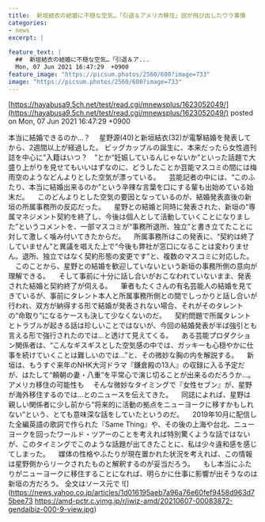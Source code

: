 ```yaml
---
title:  新垣結衣の結婚に不穏な空気…「引退＆アメリカ移住」説が飛び出したウラ事情  
categories:
- news
excerpt: |
  
feature_text: |
  ##  新垣結衣の結婚に不穏な空気…「引退＆ア...
  Mon, 07 Jun 2021 16:47:29  +0900
feature_image: "https://picsum.photos/2560/600?image=733"
image: "https://picsum.photos/2560/600?image=733"
---
```


[https://hayabusa9.5ch.net/test/read.cgi/mnewsplus/1623052049/](https://hayabusa9.5ch.net/test/read.cgi/mnewsplus/1623052049/)
posted on Mon, 07 Jun 2021 16:47:29  +0900

<!--more-->

本当に結婚できるのか…？ 　星野源(40)と新垣結衣(32)が電撃結婚を発表してから、2週間以上が経過した。 ビッグカップルの誕生に、本来だったら女性週刊誌を中心に“入籍はいつ？　”とか“妊娠しているんじゃないか”といった話題で大盛り上がりを見せてもいいはずなのに、どうしたことか芸能マスコミの間には梅雨空のようなどんよりとした空気が漂っている。 　芸能記者の中には、“このふたり、本当に結婚出来るのか”という辛辣な言葉を口にする輩も出始めている始末だ。 　このどんよりとした空気の要因となっているのが、結婚発表直後の新垣の所属事務所の反応だった。 　星野との結婚と同時に発表された、新垣の“専属マネジメント契約を終了し、今後は個人として活動していくことになりました”というコメントを、一部マスコミが“事務所退所、独立”と書き立てたことに対して激しく噛み付いてきたからだ。 　所属事務所はこの発表に、“契約は終了していません”と異議を唱えた上で“今後も弊社が窓口になることは変わりません。退所、独立ではなく契約形態の変更です”と、複数のマスコミに対応した。 　このことから、星野との結婚を歓迎していないという新垣の事務所側の意向が理解できる。 　そして事前に十分に話し合いがおこなわれていないまま、発表された結婚と契約終了が伺える。 　筆者もたくさんの有名芸能人の結婚を見てきているが、事前にタレント本人と所属事務所側との間でしっかりと話し合いが行われ、双方が納得する形で結婚が発表されない場合、それがそのタレントの“命取り”になるケースも決して少なくないのだ。 　契約問題で所属タレントとトラブルが起きる話は珍しいことではないが、今回の結婚発表が半ば強引とも言える形で強行されたのでは…と透けて見えてくる。 　ある芸能プロダクション関係者は、“こんなギスギスとした空気感の中では、ガッキーも心穏やかに仕事を続けていくことは難しいのでは…”と、その微妙な胸の内を解説する。 　新垣は、もうすぐ来年のNHK大河ドラマ『鎌倉殿の13人』の収録に入る予定だが、はたして“頼朝の妻・八重”を平常心で演じ切ることが出来るのだろうか…。 アメリカ移住の可能性も 　そんな微妙なタイミングで『女性セブン』が、星野が海外移住するのでは…とのニュースを伝えてきた。 　同誌によれば、星野は親しい関係者に少し前から“将来的に活動の拠点をニューヨークに移すかもしれない”という、とても意味深な話をしていたというのだ。 　2019年10月に配信した全編英語の歌詞で作られた『Same Thing』や、その後の上海や台北、ニューヨークを回ったワールド・ツアーのことを考えれば特別驚くような話ではないが、このタイミングでこのような話題が出てきたことに、私は少々違和感を感じてしまった。 　媒体の性格やふたりが現在置かれた状況を考えれば、この情報は星野側からリークされたものと解釈するのが妥当だろう。 　もし本当にふたりがニューヨークに移住することになれば、明らかに仕事に影響が出そうなのは新垣の方だろう。 全文はソース元で ![](https://news.yahoo.co.jp/articles/1d016195aeb7a96a76e60fef9458d963d75bee73 https://amd-pctr.c.yimg.jp/r/iwiz-amd/20210607-00083872-gendaibiz-000-9-view.jpg)
